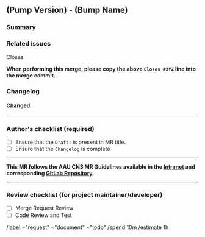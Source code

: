 ## (Pump Version) - (Bump Name)
<!-- Updates to main should at least increase the PATCH version number.
If this MR would increase the MAJOR or MINOR version number, consider a Release MR!
-->

### Summary
<!-- Briefly describe what this MR is about. -->

### Related issues
<!-- Link related issues below. Insert the issue link or reference after the word "Closes" if merging this should automatically close it. -->
Closes

**When performing this merge, please copy the above `Closes #XYZ` line into the merge commit.**

### Changelog

#### Changed

---

### Author's checklist (required)

- [ ] Ensure that the `Draft:` is present in MR title.
- [ ] Ensure that the `Changelog` is complete

---

**This MR follows the AAU CNS MR Guidelines available in the [Intranet](https://intranet.aau.at/display/aauintsycns/GitLab+Manual) and corresponding [GitLab Repository](https://gitlab.aau.at/aau-cns/standard/gitlab_setup).**

---

### Review checklist (for project maintainer/developer)
<!-- THIS SECTION IS FOR THE PROJECT MAINTAINER ONLY!!!! -->

- [ ] Merge Request Review
- [ ] Code Review and Test

/label ~"request" ~"document" ~"todo"
/spend 10m
/estimate 1h
